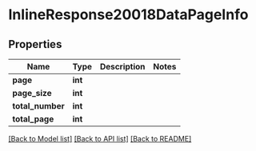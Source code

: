 # InlineResponse20018DataPageInfo

## Properties
Name | Type | Description | Notes
------------ | ------------- | ------------- | -------------
**page** | **int** |  | 
**page_size** | **int** |  | 
**total_number** | **int** |  | 
**total_page** | **int** |  | 

[[Back to Model list]](../README.md#documentation-for-models) [[Back to API list]](../README.md#documentation-for-api-endpoints) [[Back to README]](../README.md)


